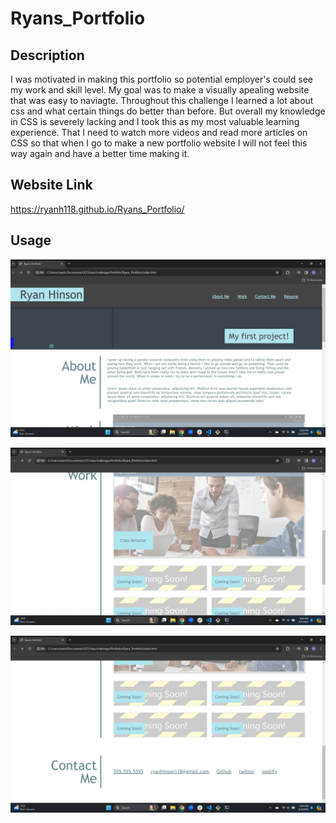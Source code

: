 # Ryans_Portfolio

## Description

I was motivated in making this portfolio so potential employer's could see my work and skill level. My goal was to make a visually apealing website that was easy to naviagte. Throughout this challenge I learned a lot about css and what certain things do better than before. But overall my knowledge in CSS is severely lacking and I took this as my most valuable learning experience. That I need to watch more videos and read more articles on CSS so that when I go to make a new portfolio website I will not feel this way again and have a better time making it.

## Website Link

https://ryanh118.github.io/Ryans_Portfolio/

## Usage

![alt text](assets/images/top.png)

![alt text](assets/images/middle.png)

![alt text](assets/images/bottom.png)
